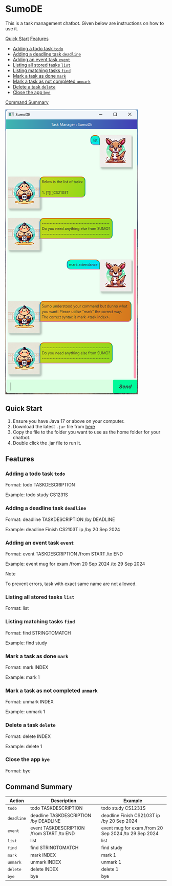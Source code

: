 # SumoDE

This is a task management chatbot. Given below are instructions on how to use it.

[Quick Start](https://foochao.github.io/ip/#quick-start)
[Features](https://foochao.github.io/ip/#features)
- [Adding a todo task `todo`](https://foochao.github.io/ip/#adding-a-todo-task-todo)
- [Adding a deadline task `deadline`](https://foochao.github.io/ip/#adding-a-deadline-task-deadline)
- [Adding an event task `event`](https://foochao.github.io/ip/#adding-an-event-task-event)
- [Listing all stored tasks `list`](https://foochao.github.io/ip/#listing-all-stored-tasks-list)
- [Listing matching tasks `find`](https://foochao.github.io/ip/#listing-matching-tasks-find)
- [Mark a task as done `mark`](https://foochao.github.io/ip/#mark-a-task-as-done-mark)
- [Mark a task as not completed `unmark`](https://foochao.github.io/ip/#mark-a-task-as-not-completed-unmark)
- [Delete a task `delete`](https://foochao.github.io/ip/#delete-a-task-delete)
- [Close the app `bye`](https://foochao.github.io/ip/#close-the-app-bye)

[Command Summary](https://foochao.github.io/ip/#command-summary)


![](/docs/Ui.png)


## Quick Start

1. Ensure you have Java 17 or above on your computer.
2. Download the latest `.jar` file from [here](https://github.com/FooChao/ip/releases/tag/A-Release)
3. Copy the file to the folder you want to use as the home folder for your chatbot.
4. Double click the .jar file to run it.

## Features

### Adding a todo task `todo` 

Format: todo TASKDESCRIPTION

Example: todo study CS1231S


### Adding a deadline task `deadline`

Format: deadline TASKDESCRIPTION /by DEADLINE

Example: deadline Finish CS2103T ip /by 20 Sep 2024


### Adding an event task `event`

Format: event TASKDESCRIPTION /from START /to END

Example: event mug for exam /from 20 Sep 2024 /to 29 Sep 2024

> [!NOTE]
> To prevent errors, task with exact same name are not allowed.

### Listing all stored tasks `list`

Format: list

### Listing matching tasks `find`

Format: find STRINGTOMATCH

Example: find study

### Mark a task as done `mark`

Format: mark INDEX

Example: mark 1

### Mark a task as not completed `unmark`

Format: unmark INDEX

Example: unmark 1

### Delete a task `delete`

Format: delete INDEX

Example: delete 1

### Close the app `bye`

Format: bye


## Command Summary

| Action | Description | Example |
| --- | --- | --- |
| `todo` | todo TASKDESCRIPTION | todo study CS1231S |
| `deadline` | deadline TASKDESCRIPTION /by DEADLINE | deadline Finish CS2103T ip /by 20 Sep 2024 |
| `event` | event TASKDESCRIPTION /from START /to END | event mug for exam /from 20 Sep 2024 /to 29 Sep 2024 |
| `list` | list | list |
| `find` | find STRINGTOMATCH | find study |
| `mark` | mark INDEX | mark 1 |
| `unmark` | unmark INDEX | unmark 1 |
| `delete` | delete INDEX | delete 1 |
| `bye` | bye | bye |
